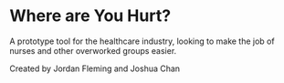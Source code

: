 # Where are You Hurt?

A prototype tool for the healthcare industry, looking to make the job of nurses and other overworked groups easier.

Created by Jordan Fleming and Joshua Chan
